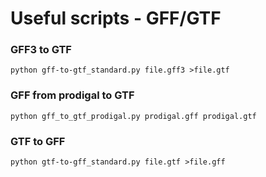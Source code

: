 # Useful scripts - GFF/GTF

### GFF3 to GTF
```
python gff-to-gtf_standard.py file.gff3 >file.gtf
```

### GFF from prodigal to GTF
```
python gff_to_gtf_prodigal.py prodigal.gff prodigal.gtf
```

### GTF to GFF
```
python gtf-to-gff_standard.py file.gtf >file.gff
```
